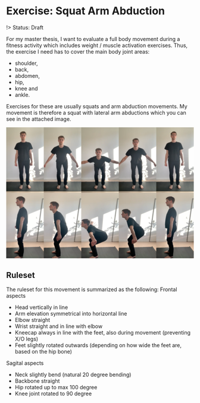 # Exercise: Squat Arm Abduction

!> Status: Draft

For my master thesis, I want to evaluate a full body movement during a fitness activity which includes weight / muscle activation exercises. Thus, the exercise I need has to cover the main body joint areas:
- shoulder, 
- back, 
- abdomen, 
- hip, 
- knee and 
- ankle. 

Exercises for these are usually squats and arm abduction movements.
My movement is therefore a squat with lateral arm abductions which you can see in the attached image.

![Squat Arm Abduction - Frontal and sagital view](squat-arm-abduction.png)

## Ruleset
The ruleset for this movement is summarized as the following:
Frontal aspects
- Head vertically in line
- Arm elevation symmetrical into horizontal line
- Elbow straight
- Wrist straight and in line with elbow
- Kneecap always in line with the feet, also during movement (preventing X/O legs)
- Feet slightly rotated outwards (depending on how wide the feet are, based on the hip bone)

Sagital aspects
- Neck slightly bend (natural 20 degree bending)
- Backbone straight
- Hip rotated up to max 100 degree
- Knee joint rotated to 90 degree